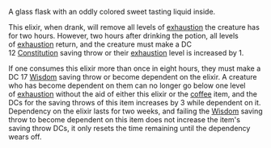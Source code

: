 A glass flask with an oddly colored sweet tasting liquid inside.

This elixir, when drank, will remove all levels of [exhaustion](https://www.dandwiki.com/wiki/5e_SRD:Conditions#Exhaustion "5e SRD:Conditions") the creature has for two hours. However, two hours after drinking the potion, all levels of [exhaustion](https://www.dandwiki.com/wiki/5e_SRD:Conditions#Exhaustion "5e SRD:Conditions") return, and the creature must make a DC 12 [Constitution](https://www.dandwiki.com/wiki/5e_SRD:Constitution "5e SRD:Constitution") saving throw or their [exhaustion](https://www.dandwiki.com/wiki/5e_SRD:Conditions#Exhaustion "5e SRD:Conditions") level is increased by 1.

If one consumes this elixir more than once in eight hours, they must make a DC 17 [Wisdom](https://www.dandwiki.com/wiki/5e_SRD:Wisdom "5e SRD:Wisdom") saving throw or become dependent on the elixir. A creature who has become dependent on them can no longer go below one level of [exhaustion](https://www.dandwiki.com/wiki/5e_SRD:Conditions#Exhaustion "5e SRD:Conditions") without the aid of either this elixir or the [coffee](https://www.dandwiki.com/wiki/Coffee_(5e_Equipment) "Coffee (5e Equipment)") item, and the DCs for the saving throws of this item increases by 3 while dependent on it. Dependency on the elixir lasts for two weeks, and failing the [Wisdom](https://www.dandwiki.com/wiki/5e_SRD:Wisdom "5e SRD:Wisdom") saving throw to become dependent on this item does not increase the item's saving throw DCs, it only resets the time remaining until the dependency wears off.